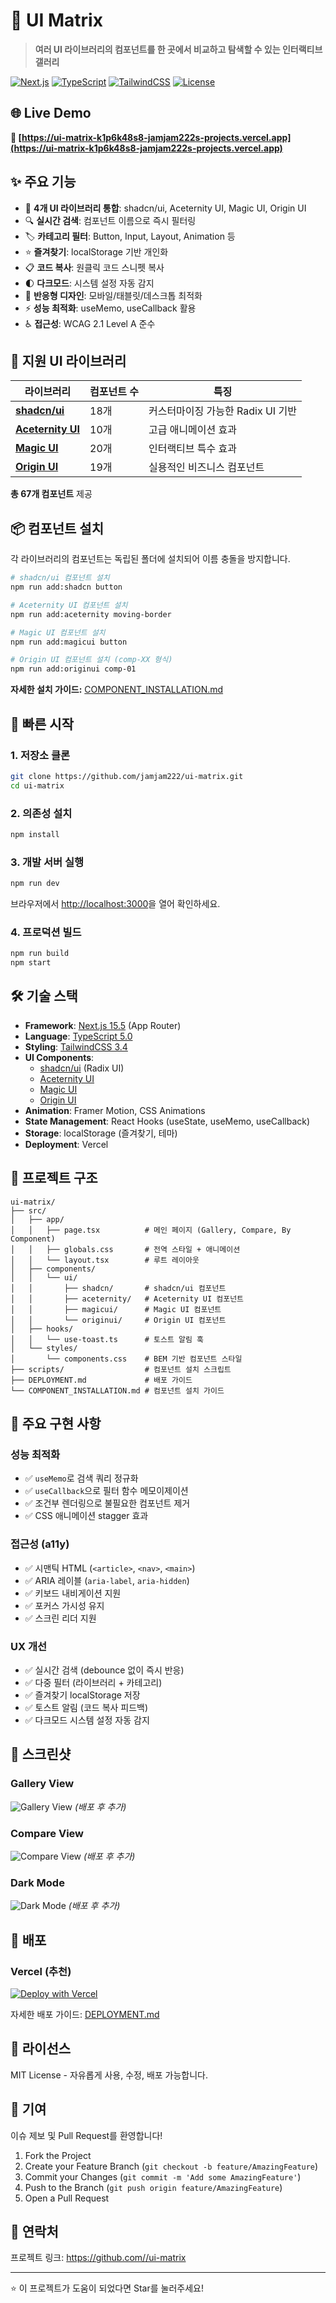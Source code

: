 # 🎨 UI Matrix

> **여러 UI 라이브러리의 컴포넌트를 한 곳에서 비교하고 탐색할 수 있는 인터랙티브 갤러리**

[![Next.js](https://img.shields.io/badge/Next.js-15.5-black?logo=next.js)](https://nextjs.org/)
[![TypeScript](https://img.shields.io/badge/TypeScript-5.0-blue?logo=typescript)](https://www.typescriptlang.org/)
[![TailwindCSS](https://img.shields.io/badge/TailwindCSS-3.4-38bdf8?logo=tailwind-css)](https://tailwindcss.com/)
[![License](https://img.shields.io/badge/License-MIT-green.svg)](LICENSE)

## 🌐 Live Demo

**🚀 [https://ui-matrix-k1p6k48s8-jamjam222s-projects.vercel.app](https://ui-matrix-k1p6k48s8-jamjam222s-projects.vercel.app)**

## ✨ 주요 기능

- 🎯 **4개 UI 라이브러리 통합**: shadcn/ui, Aceternity UI, Magic UI, Origin UI
- 🔍 **실시간 검색**: 컴포넌트 이름으로 즉시 필터링
- 🏷️ **카테고리 필터**: Button, Input, Layout, Animation 등
- ⭐ **즐겨찾기**: localStorage 기반 개인화
- 📋 **코드 복사**: 원클릭 코드 스니펫 복사
- 🌓 **다크모드**: 시스템 설정 자동 감지
- 📱 **반응형 디자인**: 모바일/태블릿/데스크톱 최적화
- ⚡ **성능 최적화**: useMemo, useCallback 활용
- ♿ **접근성**: WCAG 2.1 Level A 준수

## 🎨 지원 UI 라이브러리

| 라이브러리 | 컴포넌트 수 | 특징 |
|-----------|------------|------|
| [**shadcn/ui**](https://ui.shadcn.com) | 18개 | 커스터마이징 가능한 Radix UI 기반 |
| [**Aceternity UI**](https://ui.aceternity.com) | 10개 | 고급 애니메이션 효과 |
| [**Magic UI**](https://magicui.design) | 20개 | 인터랙티브 특수 효과 |
| [**Origin UI**](https://originui.com) | 19개 | 실용적인 비즈니스 컴포넌트 |

**총 67개 컴포넌트** 제공

## 📦 컴포넌트 설치

각 라이브러리의 컴포넌트는 독립된 폴더에 설치되어 이름 충돌을 방지합니다.

```bash
# shadcn/ui 컴포넌트 설치
npm run add:shadcn button

# Aceternity UI 컴포넌트 설치
npm run add:aceternity moving-border

# Magic UI 컴포넌트 설치
npm run add:magicui button

# Origin UI 컴포넌트 설치 (comp-XX 형식)
npm run add:originui comp-01
```

**자세한 설치 가이드:** [COMPONENT_INSTALLATION.md](./COMPONENT_INSTALLATION.md)

## 🚀 빠른 시작

### 1. 저장소 클론

```bash
git clone https://github.com/jamjam222/ui-matrix.git
cd ui-matrix
```

### 2. 의존성 설치

```bash
npm install
```

### 3. 개발 서버 실행

```bash
npm run dev
```

브라우저에서 [http://localhost:3000](http://localhost:3000)을 열어 확인하세요.

### 4. 프로덕션 빌드

```bash
npm run build
npm start
```

## 🛠️ 기술 스택

- **Framework**: [Next.js 15.5](https://nextjs.org/) (App Router)
- **Language**: [TypeScript 5.0](https://www.typescriptlang.org/)
- **Styling**: [TailwindCSS 3.4](https://tailwindcss.com/)
- **UI Components**: 
  - [shadcn/ui](https://ui.shadcn.com) (Radix UI)
  - [Aceternity UI](https://ui.aceternity.com)
  - [Magic UI](https://magicui.design)
  - [Origin UI](https://originui.com)
- **Animation**: Framer Motion, CSS Animations
- **State Management**: React Hooks (useState, useMemo, useCallback)
- **Storage**: localStorage (즐겨찾기, 테마)
- **Deployment**: Vercel

## 📂 프로젝트 구조

```
ui-matrix/
├── src/
│   ├── app/
│   │   ├── page.tsx          # 메인 페이지 (Gallery, Compare, By Component)
│   │   ├── globals.css       # 전역 스타일 + 애니메이션
│   │   └── layout.tsx        # 루트 레이아웃
│   ├── components/
│   │   └── ui/
│   │       ├── shadcn/       # shadcn/ui 컴포넌트
│   │       ├── aceternity/   # Aceternity UI 컴포넌트
│   │       ├── magicui/      # Magic UI 컴포넌트
│   │       └── originui/     # Origin UI 컴포넌트
│   ├── hooks/
│   │   └── use-toast.ts      # 토스트 알림 훅
│   └── styles/
│       └── components.css    # BEM 기반 컴포넌트 스타일
├── scripts/                  # 컴포넌트 설치 스크립트
├── DEPLOYMENT.md             # 배포 가이드
└── COMPONENT_INSTALLATION.md # 컴포넌트 설치 가이드
```

## 🎯 주요 구현 사항

### 성능 최적화
- ✅ `useMemo`로 검색 쿼리 정규화
- ✅ `useCallback`으로 필터 함수 메모이제이션
- ✅ 조건부 렌더링으로 불필요한 컴포넌트 제거
- ✅ CSS 애니메이션 stagger 효과

### 접근성 (a11y)
- ✅ 시맨틱 HTML (`<article>`, `<nav>`, `<main>`)
- ✅ ARIA 레이블 (`aria-label`, `aria-hidden`)
- ✅ 키보드 내비게이션 지원
- ✅ 포커스 가시성 유지
- ✅ 스크린 리더 지원

### UX 개선
- ✅ 실시간 검색 (debounce 없이 즉시 반응)
- ✅ 다중 필터 (라이브러리 + 카테고리)
- ✅ 즐겨찾기 localStorage 저장
- ✅ 토스트 알림 (코드 복사 피드백)
- ✅ 다크모드 시스템 설정 자동 감지

## 📸 스크린샷

### Gallery View
![Gallery View](docs/screenshots/gallery.png) _(배포 후 추가)_

### Compare View
![Compare View](docs/screenshots/compare.png) _(배포 후 추가)_

### Dark Mode
![Dark Mode](docs/screenshots/dark-mode.png) _(배포 후 추가)_

## 🚀 배포

### Vercel (추천)

[![Deploy with Vercel](https://vercel.com/button)](https://vercel.com/new/clone?repository-url=https://github.com/<your-username>/ui-matrix)

자세한 배포 가이드: [DEPLOYMENT.md](./DEPLOYMENT.md)

## 📝 라이선스

MIT License - 자유롭게 사용, 수정, 배포 가능합니다.

## 🤝 기여

이슈 제보 및 Pull Request를 환영합니다!

1. Fork the Project
2. Create your Feature Branch (`git checkout -b feature/AmazingFeature`)
3. Commit your Changes (`git commit -m 'Add some AmazingFeature'`)
4. Push to the Branch (`git push origin feature/AmazingFeature`)
5. Open a Pull Request

## 📧 연락처

프로젝트 링크: [https://github.com/<your-username>/ui-matrix](https://github.com/<your-username>/ui-matrix)

---

⭐ 이 프로젝트가 도움이 되었다면 Star를 눌러주세요!
